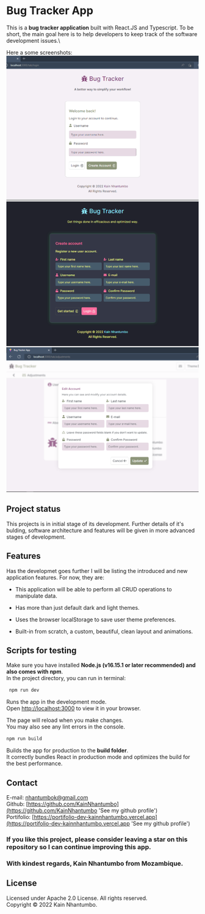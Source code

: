 # Bug Tracker App

This is a **bug tracker application** built with React.JS and Typescript. To be short, the main goal here is to help developers to keep track of the software development issues.\

Here a some screenshots:
![](./src/docs/img/1.png)
![](./src/docs/img/2.png)
![](./src/docs/img/3.png)

## Project status

This projects is in initial stage of its development. Further details of it's bulding, software architecture and features will be given in more advanced stages of development.

## Features

Has the developmet goes further I will be listing the introduced and new application features. For now, they are:

- This application will be able to perform all CRUD operations to manipulate data.

- Has more than just default dark and light themes.

- Uses the browser localStorage to save user theme preferences.

- Built-in from scratch, a  custom, beautiful, clean layout and animations. 

## Scripts for testing

Make sure you have installed **Node.js (v16.15.1 or later recommended) and also comes with npm**.\
In the project directory, you can run in terminal:

```bash
 npm run dev
```

Runs the app in the development mode.\
Open [http://localhost:3000](http://localhost:3000) to view it in your browser.

The page will reload when you make changes.\
You may also see any lint errors in the console.

```bash
npm run build
```

Builds the app for production to the **build folder**.\
It correctly bundles React in production mode and optimizes the build for the best performance.

## Contact

E-mail: [nhantumbok@gmail.com](nhantumbok@gmail.com 'Send an email')\
Github: [https://github.com/KainNhantumbo](https://github.com/KainNhantumbo 'See my github profile')  
Portifolio: [https://portifolio-dev-kainnhantumbo.vercel.app](https://portifolio-dev-kainnhantumbo.vercel.app 'See my github profile')

### If you like this project, please consider leaving a star on this repository so I can continue improving this app.

### With kindest regards, Kain Nhantumbo from Mozambique.

## License

Licensed under Apache 2.0 License. All rights reserved.\
Copyright &copy; 2022 Kain Nhantumbo.
